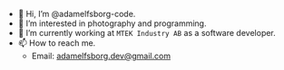 - 👋 Hi, I’m @adamelfsborg-code.
- 👀 I’m interested in photography and programming.
- 🌱 I’m currently working at `MTEK Industry AB` as a software developer.
- 📫 How to reach me.
    - Email: adamelfsborg.dev@gmail.com 
<!---
adamelfsborg-code/adamelfsborg-code is a ✨ special ✨ repository because its `README.md` (this file) appears on your GitHub profile.
You can click the Preview link to take a look at your changes.
--->
